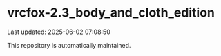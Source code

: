 # vrcfox-2.3_body_and_cloth_edition

Last updated: 2025-06-02 07:08:50

This repository is automatically maintained.
